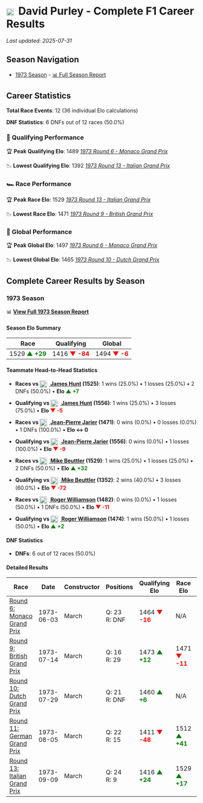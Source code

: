 # <img src="https://upload.wikimedia.org/wikipedia/commons/thumb/8/83/Flag_of_the_United_Kingdom_%283-5%29.svg/512px-Flag_of_the_United_Kingdom_%283-5%29.svg.png?20250726143817" alt="United Kingdom" width="20" height="auto" style="vertical-align: middle; margin-right: 5px;" onerror="this.outerHTML='🇬🇧'; this.style.marginRight='5px';"/> David Purley - Complete F1 Career Results

*Last updated: 2025-07-31*

## Season Navigation

- [1973 Season](#1973-season) - [📊 Full Season Report](../seasons/1973-season-report)

## Career Statistics

**Total Race Events**: 12 (36 individual Elo calculations)

**DNF Statistics**: 6 DNFs out of 12 races (50.0%)

### 🏁 Qualifying Performance

🏆 **Peak Qualifying Elo**: 1489
   *[1973 Round 6 - Monaco Grand Prix](../seasons/1973-season-report#round-6-monaco-grand-prix)*

📉 **Lowest Qualifying Elo**: 1392
   *[1973 Round 13 - Italian Grand Prix](../seasons/1973-season-report#round-13-italian-grand-prix)*

### 🏎️ Race Performance

🏆 **Peak Race Elo**: 1529
   *[1973 Round 13 - Italian Grand Prix](../seasons/1973-season-report#round-13-italian-grand-prix)*

📉 **Lowest Race Elo**: 1471
   *[1973 Round 9 - British Grand Prix](../seasons/1973-season-report#round-9-british-grand-prix)*

### 🌟 Global Performance

🏆 **Peak Global Elo**: 1497
   *[1973 Round 6 - Monaco Grand Prix](../seasons/1973-season-report#round-6-monaco-grand-prix)*

📉 **Lowest Global Elo**: 1465
   *[1973 Round 10 - Dutch Grand Prix](../seasons/1973-season-report#round-10-dutch-grand-prix)*


## Complete Career Results by Season

### 1973 Season

📊 **[View Full 1973 Season Report](../seasons/1973-season-report)**

#### Season Elo Summary

| Race | Qualifying | Global |
|------|------------|--------|
| 1529 **<span style="color: green;">▲ +29</span>** | 1416 **<span style="color: red;">▼ -84</span>** | 1494 **<span style="color: red;">▼ -6</span>** |

#### Teammate Head-to-Head Statistics

- **Races vs [<img src="https://upload.wikimedia.org/wikipedia/commons/thumb/8/83/Flag_of_the_United_Kingdom_%283-5%29.svg/512px-Flag_of_the_United_Kingdom_%283-5%29.svg.png?20250726143817" alt="United Kingdom" width="20" height="auto" style="vertical-align: middle; margin-right: 5px;" onerror="this.outerHTML='🇬🇧'; this.style.marginRight='5px';"/> James Hunt](james-hunt) (1525)**: 1 wins (25.0%) • 1 losses (25.0%) • 2 DNFs (50.0%) • **Elo **<span style="color: green;">▲ +7</span>****
- **Qualifying vs [<img src="https://upload.wikimedia.org/wikipedia/commons/thumb/8/83/Flag_of_the_United_Kingdom_%283-5%29.svg/512px-Flag_of_the_United_Kingdom_%283-5%29.svg.png?20250726143817" alt="United Kingdom" width="20" height="auto" style="vertical-align: middle; margin-right: 5px;" onerror="this.outerHTML='🇬🇧'; this.style.marginRight='5px';"/> James Hunt](james-hunt) (1556)**: 1 wins (25.0%) • 3 losses (75.0%) • **Elo **<span style="color: red;">▼ -5</span>****

- **Races vs [<img src="https://upload.wikimedia.org/wikipedia/commons/c/c3/Flag_of_France.svg" alt="France" width="20" height="auto" style="vertical-align: middle; margin-right: 5px;" onerror="this.outerHTML='🇫🇷'; this.style.marginRight='5px';"/> Jean-Pierre Jarier](jean-pierre-jarier) (1471)**: 0 wins (0.0%) • 0 losses (0.0%) • 1 DNFs (100.0%) • **Elo ↔ 0**
- **Qualifying vs [<img src="https://upload.wikimedia.org/wikipedia/commons/c/c3/Flag_of_France.svg" alt="France" width="20" height="auto" style="vertical-align: middle; margin-right: 5px;" onerror="this.outerHTML='🇫🇷'; this.style.marginRight='5px';"/> Jean-Pierre Jarier](jean-pierre-jarier) (1556)**: 0 wins (0.0%) • 1 losses (100.0%) • **Elo **<span style="color: red;">▼ -9</span>****

- **Races vs [<img src="https://upload.wikimedia.org/wikipedia/commons/thumb/8/83/Flag_of_the_United_Kingdom_%283-5%29.svg/512px-Flag_of_the_United_Kingdom_%283-5%29.svg.png?20250726143817" alt="United Kingdom" width="20" height="auto" style="vertical-align: middle; margin-right: 5px;" onerror="this.outerHTML='🇬🇧'; this.style.marginRight='5px';"/> Mike Beuttler](mike-beuttler) (1529)**: 1 wins (25.0%) • 1 losses (25.0%) • 2 DNFs (50.0%) • **Elo **<span style="color: green;">▲ +32</span>****
- **Qualifying vs [<img src="https://upload.wikimedia.org/wikipedia/commons/thumb/8/83/Flag_of_the_United_Kingdom_%283-5%29.svg/512px-Flag_of_the_United_Kingdom_%283-5%29.svg.png?20250726143817" alt="United Kingdom" width="20" height="auto" style="vertical-align: middle; margin-right: 5px;" onerror="this.outerHTML='🇬🇧'; this.style.marginRight='5px';"/> Mike Beuttler](mike-beuttler) (1352)**: 2 wins (40.0%) • 3 losses (60.0%) • **Elo **<span style="color: red;">▼ -72</span>****

- **Races vs [<img src="https://upload.wikimedia.org/wikipedia/commons/thumb/8/83/Flag_of_the_United_Kingdom_%283-5%29.svg/512px-Flag_of_the_United_Kingdom_%283-5%29.svg.png?20250726143817" alt="United Kingdom" width="20" height="auto" style="vertical-align: middle; margin-right: 5px;" onerror="this.outerHTML='🇬🇧'; this.style.marginRight='5px';"/> Roger Williamson](roger-williamson) (1482)**: 0 wins (0.0%) • 1 losses (50.0%) • 1 DNFs (50.0%) • **Elo **<span style="color: red;">▼ -11</span>****
- **Qualifying vs [<img src="https://upload.wikimedia.org/wikipedia/commons/thumb/8/83/Flag_of_the_United_Kingdom_%283-5%29.svg/512px-Flag_of_the_United_Kingdom_%283-5%29.svg.png?20250726143817" alt="United Kingdom" width="20" height="auto" style="vertical-align: middle; margin-right: 5px;" onerror="this.outerHTML='🇬🇧'; this.style.marginRight='5px';"/> Roger Williamson](roger-williamson) (1474)**: 1 wins (50.0%) • 1 losses (50.0%) • **Elo **<span style="color: green;">▲ +2</span>****


#### DNF Statistics

- **DNFs**: 6 out of 12 races (50.0%)

#### Detailed Results

| Race | Date | Constructor | Positions | Qualifying Elo | Race Elo | Global Elo | Teammate |
|------|------|-------------|-----------|----------------|----------|------------|----------|
| [Round 6: Monaco Grand Prix](../seasons/1973-season-report#round-6-monaco-grand-prix) | 1973-06-03 | March | Q: 23<br/>R: DNF | 1464 **<span style="color: red;">▼ -16</span>** | N/A | 1489 **<span style="color: red;">▼ -5</span>** | [<img src="https://upload.wikimedia.org/wikipedia/commons/thumb/8/83/Flag_of_the_United_Kingdom_%283-5%29.svg/512px-Flag_of_the_United_Kingdom_%283-5%29.svg.png?20250726143817" alt="United Kingdom" width="20" height="auto" style="vertical-align: middle; margin-right: 5px;" onerror="this.outerHTML='🇬🇧'; this.style.marginRight='5px';"/> James Hunt](james-hunt)<br/>Q: 18<br/>R: DNF |
| [Round 9: British Grand Prix](../seasons/1973-season-report#round-9-british-grand-prix) | 1973-07-14 | March | Q: 16<br/>R: 29 | 1473 **<span style="color: green;">▲ +12</span>** | 1471 **<span style="color: red;">▼ -11</span>** | 1471 **<span style="color: red;">▼ -4</span>** | [<img src="https://upload.wikimedia.org/wikipedia/commons/thumb/8/83/Flag_of_the_United_Kingdom_%283-5%29.svg/512px-Flag_of_the_United_Kingdom_%283-5%29.svg.png?20250726143817" alt="United Kingdom" width="20" height="auto" style="vertical-align: middle; margin-right: 5px;" onerror="this.outerHTML='🇬🇧'; this.style.marginRight='5px';"/> James Hunt](james-hunt)<br/>Q: 11<br/>R: 4 |
| [Round 10: Dutch Grand Prix](../seasons/1973-season-report#round-10-dutch-grand-prix) | 1973-07-29 | March | Q: 21<br/>R: DNF | 1460 **<span style="color: green;">▲ +6</span>** | N/A | 1467 **<span style="color: green;">▲ +2</span>** | [<img src="https://upload.wikimedia.org/wikipedia/commons/thumb/8/83/Flag_of_the_United_Kingdom_%283-5%29.svg/512px-Flag_of_the_United_Kingdom_%283-5%29.svg.png?20250726143817" alt="United Kingdom" width="20" height="auto" style="vertical-align: middle; margin-right: 5px;" onerror="this.outerHTML='🇬🇧'; this.style.marginRight='5px';"/> James Hunt](james-hunt)<br/>Q: 7<br/>R: 3 |
| [Round 11: German Grand Prix](../seasons/1973-season-report#round-11-german-grand-prix) | 1973-08-05 | March | Q: 22<br/>R: 15 | 1411 **<span style="color: red;">▼ -48</span>** | 1512 **<span style="color: green;">▲ +41</span>** | 1481 **<span style="color: green;">▲ +14</span>** | [<img src="https://upload.wikimedia.org/wikipedia/commons/thumb/8/83/Flag_of_the_United_Kingdom_%283-5%29.svg/512px-Flag_of_the_United_Kingdom_%283-5%29.svg.png?20250726143817" alt="United Kingdom" width="20" height="auto" style="vertical-align: middle; margin-right: 5px;" onerror="this.outerHTML='🇬🇧'; this.style.marginRight='5px';"/> Mike Beuttler](mike-beuttler)<br/>Q: 19<br/>R: 16 |
| [Round 13: Italian Grand Prix](../seasons/1973-season-report#round-13-italian-grand-prix) | 1973-09-09 | March | Q: 24<br/>R: 9 | 1416 **<span style="color: green;">▲ +24</span>** | 1529 **<span style="color: green;">▲ +17</span>** | 1494 **<span style="color: green;">▲ +19</span>** | [<img src="https://upload.wikimedia.org/wikipedia/commons/thumb/8/83/Flag_of_the_United_Kingdom_%283-5%29.svg/512px-Flag_of_the_United_Kingdom_%283-5%29.svg.png?20250726143817" alt="United Kingdom" width="20" height="auto" style="vertical-align: middle; margin-right: 5px;" onerror="this.outerHTML='🇬🇧'; this.style.marginRight='5px';"/> Mike Beuttler](mike-beuttler)<br/>Q: 12<br/>R: DNF |


